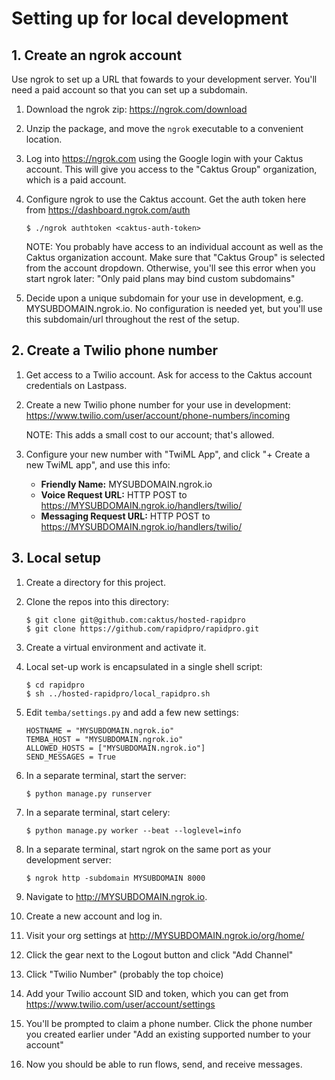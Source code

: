 # Setting up for local development

## 1. Create an ngrok account

Use ngrok to set up a URL that fowards to your development server. You'll need
a paid account so that you can set up a subdomain.

1. Download the ngrok zip: https://ngrok.com/download

2. Unzip the package, and move the `ngrok` executable to a convenient
   location.

3. Log into https://ngrok.com using the Google login with your Caktus account.
   This will give you access to the "Caktus Group" organization, which is
   a paid account.

4. Configure ngrok to use the Caktus account.
   Get the auth token here from https://dashboard.ngrok.com/auth

    ```
    $ ./ngrok authtoken <caktus-auth-token>
    ```

   NOTE: You probably have access to an individual account as well as the
   Caktus organization account. Make sure that "Caktus Group" is selected
   from the account dropdown. Otherwise, you'll see this error when you start
   ngrok later: "Only paid plans may bind custom subdomains"

5. Decide upon a unique subdomain for your use in development, e.g.
   MYSUBDOMAIN.ngrok.io. No configuration is needed yet, but you'll use
   this subdomain/url throughout the rest of the setup.

## 2. Create a Twilio phone number

1. Get access to a Twilio account. Ask for access to the Caktus account
   credentials on Lastpass.

2. Create a new Twilio phone number for your use in development:
   https://www.twilio.com/user/account/phone-numbers/incoming

   NOTE: This adds a small cost to our account; that's allowed.

3. Configure your new number with "TwiML App", and click "+ Create a new TwiML app",
   and use this info:

    * **Friendly Name:** MYSUBDOMAIN.ngrok.io
    * **Voice Request URL:** HTTP POST to https://MYSUBDOMAIN.ngrok.io/handlers/twilio/
    * **Messaging Request URL:** HTTP POST to https://MYSUBDOMAIN.ngrok.io/handlers/twilio/

## 3. Local setup

1. Create a directory for this project.

2. Clone the repos into this directory:

    ```
    $ git clone git@github.com:caktus/hosted-rapidpro
    $ git clone https://github.com/rapidpro/rapidpro.git
    ```

3. Create a virtual environment and activate it.

4. Local set-up work is encapsulated in a single shell script:

    ```
    $ cd rapidpro
    $ sh ../hosted-rapidpro/local_rapidpro.sh
    ```

5. Edit ``temba/settings.py`` and add a few new settings:

    ```
    HOSTNAME = "MYSUBDOMAIN.ngrok.io"
    TEMBA_HOST = "MYSUBDOMAIN.ngrok.io"
    ALLOWED_HOSTS = ["MYSUBDOMAIN.ngrok.io"]
    SEND_MESSAGES = True
    ```

5. In a separate terminal, start the server:

    ```
    $ python manage.py runserver
    ```

6. In a separate terminal, start celery:

    ```
    $ python manage.py worker --beat --loglevel=info
    ```

7. In a separate terminal, start ngrok on the same port as your development
   server:

    ```
    $ ngrok http -subdomain MYSUBDOMAIN 8000
    ```

8. Navigate to http://MYSUBDOMAIN.ngrok.io.

9. Create a new account and log in.

10. Visit your org settings at http://MYSUBDOMAIN.ngrok.io/org/home/

11. Click the gear next to the Logout button and click "Add Channel"

12. Click "Twilio Number" (probably the top choice)

13. Add your Twilio account SID and token, which you can get from
    https://www.twilio.com/user/account/settings

14. You'll be prompted to claim a phone number. Click the phone number you
    created earlier under "Add an existing supported number to your account"

15. Now you should be able to run flows, send, and receive messages.
